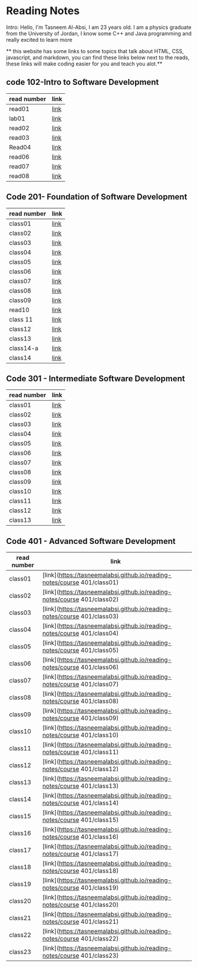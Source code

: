 # Reading Notes

Intro: Hello, I'm Tasneem Al-Absi, I am 23 years old. I am a physics graduate from the University of Jordan, I know some C++ and Java programming and really excited to learn more

** this website has some links to some topics that talk about HTML, CSS, javascript, and markdown, you can find these links below next to the reads, these links will make coding easier for you and teach you alot.** 

## code 102-Intro to Software Development
| read number   | link |
| ----------- | ----------- |
| read01     | [link](https://tasneemalabsi.github.io/reading-notes/read01)     |
| lab01   | [link](https://tasneemalabsi.github.io/reading-notes/lab01)       |
| read02  | [link](https://tasneemalabsi.github.io/reading-notes/read02)      |
| read03   | [link](https://tasneemalabsi.github.io/reading-notes/read03)       |
| Read04 | [link](https://tasneemalabsi.github.io/reading-notes/Read04)      |
| read06 | [link](https://tasneemalabsi.github.io/reading-notes/read06)      |
| read07 | [link](https://tasneemalabsi.github.io/reading-notes/read07)      |
| read08 | [link](https://tasneemalabsi.github.io/reading-notes/read08)      |

## Code 201- Foundation of Software Development

| read number   | link |
| ----------- | ----------- |
| class01     | [link](https://tasneemalabsi.github.io/reading-notes/class01)    |
| class02  | [link](https://tasneemalabsi.github.io/reading-notes/class02)     |
| class03   | [link](https://tasneemalabsi.github.io/reading-notes/class03)       |
| class04 | [link](https://tasneemalabsi.github.io/reading-notes/class04)      |
| class05 | [link](https://tasneemalabsi.github.io/reading-notes/class05)   |
| class06 | [link](https://tasneemalabsi.github.io/reading-notes/class06)     |
| class07 | [link](https://tasneemalabsi.github.io/reading-notes/class07)     |
| class08   | [link](https://tasneemalabsi.github.io/reading-notes/class08)     |
| class09  | [link](https://tasneemalabsi.github.io/reading-notes/class09)   |
| read10   | [link](https://tasneemalabsi.github.io/reading-notes/class10)      |
| class 11 | [link](https://tasneemalabsi.github.io/reading-notes/class11)      |
| class12 | [link](https://tasneemalabsi.github.io/reading-notes/class12)     |
| class13 | [link](https://tasneemalabsi.github.io/reading-notes/class13)     |
| class14-a | [link](https://tasneemalabsi.github.io/reading-notes/class14-a)      |
| class14 | [link](https://tasneemalabsi.github.io/reading-notes/class14-b)     |


## Code 301 - Intermediate Software Development

| read number   | link |
| ----------- | ----------- |
| class01     | [link](https://tasneemalabsi.github.io/reading-notes/course301/lecture01)    |
| class02    | [link](https://tasneemalabsi.github.io/reading-notes/course301/lecture02)    |
| class03    | [link](https://tasneemalabsi.github.io/reading-notes/course301/lecture03)    |
| class04    | [link](https://tasneemalabsi.github.io/reading-notes/course301/lecture04)    |
| class05    | [link](https://tasneemalabsi.github.io/reading-notes/course301/lecture05)    |
| class06   | [link](https://tasneemalabsi.github.io/reading-notes/course301/lecture06)    |
| class07    | [link](https://tasneemalabsi.github.io/reading-notes/course301/lecture07)    |
| class08    | [link](https://tasneemalabsi.github.io/reading-notes/course301/lecture08)    |
| class09    | [link](https://tasneemalabsi.github.io/reading-notes/course301/lecture09)    |
| class10    | [link](https://tasneemalabsi.github.io/reading-notes/course301/lecture10)    |
| class11    | [link](https://tasneemalabsi.github.io/reading-notes/course301/lecture11)    |
| class12    | [link](https://tasneemalabsi.github.io/reading-notes/course301/lecture12)    |
| class13    | [link](https://tasneemalabsi.github.io/reading-notes/course301/lecture13)    |


## Code 401 - Advanced Software Development

| read number   | link |
| ----------- | ----------- |
| class01     | [link](https://tasneemalabsi.github.io/reading-notes/course 401/class01)    |
| class02     | [link](https://tasneemalabsi.github.io/reading-notes/course 401/class02)    |
| class03     | [link](https://tasneemalabsi.github.io/reading-notes/course 401/class03)    |
| class04     | [link](https://tasneemalabsi.github.io/reading-notes/course 401/class04)    |
| class05     | [link](https://tasneemalabsi.github.io/reading-notes/course 401/class05)    |
| class06     | [link](https://tasneemalabsi.github.io/reading-notes/course 401/class06)    |
| class07     | [link](https://tasneemalabsi.github.io/reading-notes/course 401/class07)    |
| class08     | [link](https://tasneemalabsi.github.io/reading-notes/course 401/class08)    |
| class09     | [link](https://tasneemalabsi.github.io/reading-notes/course 401/class09)    |
| class10     | [link](https://tasneemalabsi.github.io/reading-notes/course 401/class10)    |
| class11     | [link](https://tasneemalabsi.github.io/reading-notes/course 401/class11)    |
| class12     | [link](https://tasneemalabsi.github.io/reading-notes/course 401/class12)    |
| class13     | [link](https://tasneemalabsi.github.io/reading-notes/course 401/class13)    |
| class14     | [link](https://tasneemalabsi.github.io/reading-notes/course 401/class14)    |
| class15     | [link](https://tasneemalabsi.github.io/reading-notes/course 401/class15)    |
| class16     | [link](https://tasneemalabsi.github.io/reading-notes/course 401/class16)    |
| class17     | [link](https://tasneemalabsi.github.io/reading-notes/course 401/class17)    |
| class18     | [link](https://tasneemalabsi.github.io/reading-notes/course 401/class18)    |
| class19     | [link](https://tasneemalabsi.github.io/reading-notes/course 401/class19)    |
| class20     | [link](https://tasneemalabsi.github.io/reading-notes/course 401/class20)    |
| class21     | [link](https://tasneemalabsi.github.io/reading-notes/course 401/class21)    |
| class22     | [link](https://tasneemalabsi.github.io/reading-notes/course 401/class22)    |
| class23     | [link](https://tasneemalabsi.github.io/reading-notes/course 401/class23)    |


